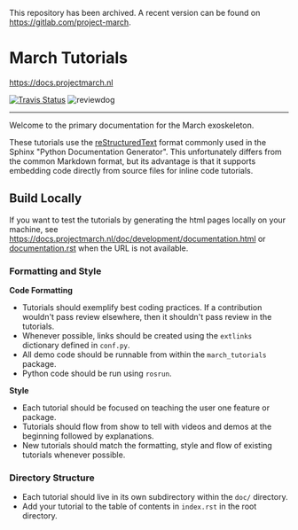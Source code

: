 This repository has been archived. A recent version can be found on https://gitlab.com/project-march.

# March Tutorials

https://docs.projectmarch.nl

[![Travis Status](https://travis-ci.com/project-march/tutorials.svg?branch=master)](https://travis-ci.com/project-march/tutorials)
![reviewdog](https://github.com/project-march/tutorials/workflows/reviewdog/badge.svg)

----------------

Welcome to the primary documentation for the March exoskeleton.

These tutorials use the [reStructuredText](http://www.sphinx-doc.org/en/stable/rest.html)
format commonly used in the Sphinx "Python Documentation Generator". This
unfortunately differs from the common Markdown format, but its advantage is that
it supports embedding code directly from source files for inline code tutorials.

## Build Locally

If you want to test the tutorials by generating the html pages locally on your
machine, see https://docs.projectmarch.nl/doc/development/documentation.html or
[documentation.rst](doc/development/documentation.rst) when the URL is not
available.

### Formatting and Style

**Code Formatting**

* Tutorials should exemplify best coding practices. If a contribution wouldn't pass review elsewhere, then it shouldn't pass review in the tutorials.
* Whenever possible, links should be created using the ``extlinks`` dictionary defined in ``conf.py``.
* All demo code should be runnable from within the ``march_tutorials`` package.
* Python code should be run using ``rosrun``.

**Style**

* Each tutorial should be focused on teaching the user one feature or package.
* Tutorials should flow from show to tell with videos and demos at the beginning followed by explanations.
* New tutorials should match the formatting, style and flow of existing tutorials whenever possible.

### Directory Structure

* Each tutorial should live in its own subdirectory within the `doc/` directory.
* Add your tutorial to the table of contents in `index.rst` in the root directory.
